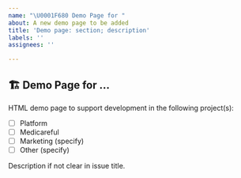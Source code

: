 ```yaml
---
name: "\U0001F680 Demo Page for "
about: A new demo page to be added
title: 'Demo page: section; description'
labels: ''
assignees: ''

---
```


## 🏗 Demo Page for ...

HTML demo page to support development in the following project(s):

- [ ] Platform
- [ ] Medicareful
- [ ] Marketing (specify)
- [ ] Other (specify)

Description if not clear in issue title.
